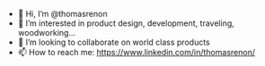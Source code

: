 - 👋 Hi, I’m @thomasrenon
- 👀 I’m interested in product design, development, traveling, woodworking...
- 💞️ I’m looking to collaborate on world class products
- 📫 How to reach me: https://www.linkedin.com/in/thomasrenon/

<!---
thomasrenon/thomasrenon is a ✨ special ✨ repository because its `README.md` (this file) appears on your GitHub profile.
You can click the Preview link to take a look at your changes.
--->
